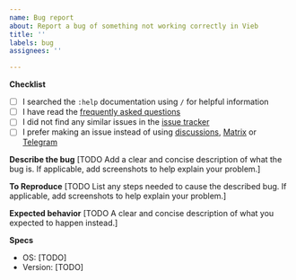 ```yaml
---
name: Bug report
about: Report a bug of something not working correctly in Vieb
title: ''
labels: bug
assignees: ''

---
```


**Checklist**
- [ ] I searched the `:help` documentation using `/` for helpful information
- [ ] I have read the [frequently asked questions](https://github.com/Jelmerro/Vieb/blob/master/FAQ.md)
- [ ] I did not find any similar issues in the [issue tracker](https://github.com/Jelmerro/Vieb/issues)
- [ ] I prefer making an issue instead of using [discussions](https://github.com/Jelmerro/Vieb/discussions), [Matrix](https://matrix.to/#/#vieb:matrix.org) or [Telegram](https://t.me/vieb_general)

**Describe the bug**
[TODO Add a clear and concise description of what the bug is.
If applicable, add screenshots to help explain your problem.]

**To Reproduce**
[TODO List any steps needed to cause the described bug.
If applicable, add screenshots to help explain your problem.]

**Expected behavior**
[TODO A clear and concise description of what you expected to happen instead.]

**Specs**
 - OS: [TODO]
 - Version: [TODO]
